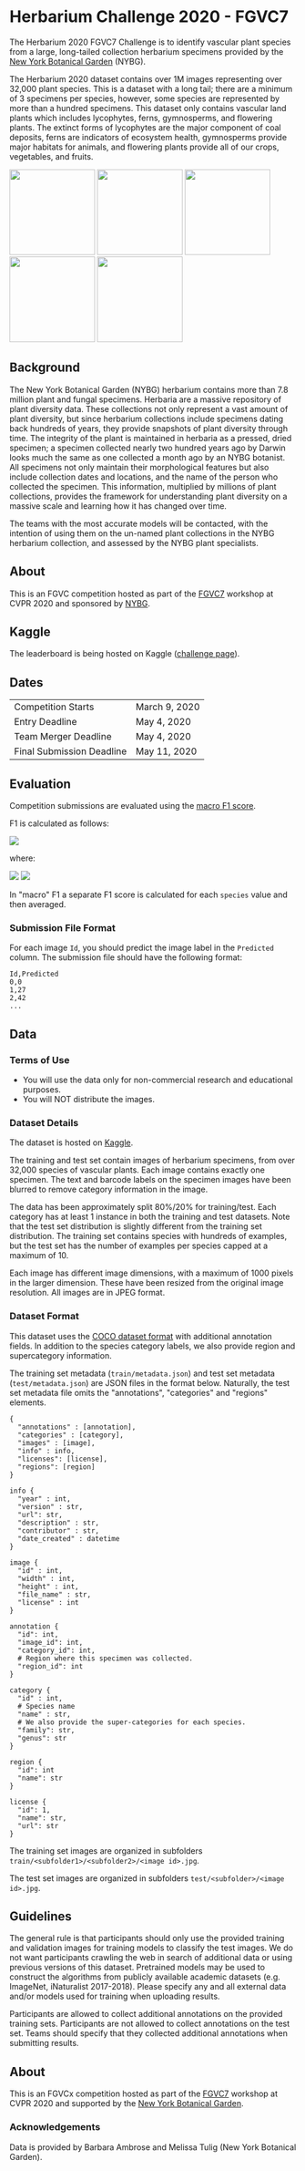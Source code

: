 # Herbarium Challenge 2020 - FGVC7

The Herbarium 2020 FGVC7 Challenge is to identify vascular plant species from a large, long-tailed collection herbarium specimens provided by the [New York Botanical Garden](https://www.nybg.org/plant-research-and-conservation/) (NYBG).

The Herbarium 2020 dataset contains over 1M images representing over 32,000 plant species. This is a dataset with a long tail; there are a minimum of 3 specimens per species, however, some species are represented by more than a hundred specimens. This dataset only contains vascular land plants which includes lycophytes, ferns, gymnosperms, and flowering plants. The extinct forms of lycophytes are the major component of coal deposits, ferns are indicators of ecosystem health, gymnosperms provide major habitats for animals, and flowering plants provide all of our crops, vegetables, and fruits.

<p float="left">
	<img src="./assets/specimen1.jpg" width=150>
	<img src="./assets/specimen2.jpg" width=150>
	<img src="./assets/specimen3.jpg" width=150>
	<img src="./assets/specimen4.jpg" width=150>
	<img src="./2020/assets/specimen5.jpg" width=150>
</p>

## Background
The New York Botanical Garden (NYBG) herbarium contains more than 7.8 million plant and fungal specimens. Herbaria are a massive repository of plant diversity data.  These collections not only represent a vast amount of plant diversity, but since herbarium collections include specimens dating back hundreds of years, they provide snapshots of plant diversity through time.  The integrity of the plant is maintained in herbaria as a pressed, dried specimen; a specimen collected nearly two hundred years ago by Darwin looks much the same as one collected a month ago by an NYBG botanist.  All specimens not only maintain their morphological features but also include collection dates and locations, and the name of the person who collected the specimen.  This information, multiplied by millions of plant collections, provides the framework for understanding plant diversity on a massive scale and learning how it has changed over time.

The teams with the most accurate models will be contacted, with the intention of using them on the un-named plant collections in the NYBG herbarium collection, and assessed by the NYBG plant specialists.

## About
This is an FGVC competition hosted as part of the [FGVC7](https://sites.google.com/corp/view/fgvc7/home) workshop at CVPR 2020 and sponsored by [NYBG](https://www.nybg.org/plant-research-and-conservation/).


## Kaggle
The leaderboard is being hosted on Kaggle ([challenge page](https://www.kaggle.com/c/herbarium-2020-fgvc7)).

## Dates
|||
|------|---------------|
Competition Starts|March 9, 2020|
Entry Deadline|May 4, 2020|
Team Merger Deadline|May 4, 2020|
Final Submission Deadline|May 11, 2020|

## Evaluation
Competition submissions are evaluated using the [macro F1 score](https://scikit-learn.org/stable/modules/generated/sklearn.metrics.f1_score.html).

F1 is calculated as follows:

<img src="https://render.githubusercontent.com/render/math?math=F_1 = 2 * \frac{precision * recall}{precision %2B recall}">

where:

<img src="https://render.githubusercontent.com/render/math?math=precision = \frac{TP}{TP %2B FP}">

<img src="https://render.githubusercontent.com/render/math?math=recall = \frac{TP}{TP %2B FN}">

In "macro" F1 a separate F1 score is calculated for each `species` value and then averaged.

### Submission File Format

For each image `Id`, you should predict the image label in the `Predicted` column. The submission file should have the following format:

    Id,Predicted
    0,0
    1,27
    2,42
    ...

## Data
### Terms of Use
* You will use the data only for non-commercial research and educational purposes.
* You will NOT distribute the images.

### Dataset Details
The dataset is hosted on [Kaggle](https://www.kaggle.com/c/herbarium-2020-fgvc7/data).

The training and test set contain images of herbarium specimens, from over 32,000 species of vascular plants. Each image contains exactly one specimen. The text and barcode labels on the specimen images have been blurred to remove category information in the image.

The data has been approximately split 80%/20% for training/test. Each category has at least 1 instance in both the training and test datasets. Note that the test set distribution is slightly different from the training set distribution. The training set contains species with hundreds of examples, but the test set has the number of examples per species capped at a maximum of 10.

Each image has different image dimensions, with a maximum of 1000 pixels in the larger dimension. These have been resized from the original image resolution. All images are in JPEG format.

### Dataset Format
This dataset uses the [COCO dataset format](http://cocodataset.org/#format-data) with additional annotation fields. In addition to the species category labels, we also provide region and supercategory information.

The training set metadata (`train/metadata.json`) and test set metadata (`test/metadata.json`) are JSON files in the format below. Naturally, the test set metadata file omits the "annotations", "categories" and "regions" elements.

	{
	  "annotations" : [annotation],
	  "categories" : [category],
	  "images" : [image],
	  "info" : info,
	  "licenses": [license],
	  "regions": [region]
	}

	info {
	  "year" : int,
	  "version" : str,
	  "url": str,
	  "description" : str,
	  "contributor" : str,
	  "date_created" : datetime
	}

	image {
	  "id" : int,
	  "width" : int,
	  "height" : int,
	  "file_name" : str,
	  "license" : int
	}

	annotation {
	  "id": int,
	  "image_id": int,
	  "category_id": int,
	  # Region where this specimen was collected.
	  "region_id": int
	}

	category {
	  "id" : int,
	  # Species name
	  "name" : str,
	  # We also provide the super-categories for each species.
	  "family": str,
	  "genus": str
	}

	region {
	  "id": int
	  "name": str
	}

	license {
	  "id": 1,
	  "name": str,
	  "url": str
	}

The training set images are organized in subfolders `train/<subfolder1>/<subfolder2>/<image id>.jpg`.

The test set images are organized in subfolders `test/<subfolder>/<image id>.jpg`.

## Guidelines
The general rule is that participants should only use the provided training and validation images for training models to classify the test images. We do not want participants crawling the web in search of additional data or using previous versions of this dataset. Pretrained models may be used to construct the algorithms from publicly available academic datasets (e.g. ImageNet, iNaturalist 2017-2018). Please specify any and all external data and/or models used for training when uploading results.

Participants are allowed to collect additional annotations on the provided training sets. Participants are not allowed to collect annotations on the test set. Teams should specify that they collected additional annotations when submitting results.

## About
This is an FGVCx competition hosted as part of the [FGVC7](https://sites.google.com/corp/view/fgvc7/home) workshop at CVPR 2020 and supported by the [New York Botanical Garden](https://www.nybg.org/plant-research-and-conservation/).

### Acknowledgements
Data is provided by Barbara Ambrose and Melissa Tulig (New York Botanical Garden).
